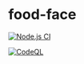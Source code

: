# food-face

[![Node.js CI](https://github.com/GeekTavern/food-face/actions/workflows/run-tests-on-pr.yml/badge.svg)](https://github.com/GeekTavern/food-face/actions/workflows/run-tests-on-pr.yml)

[![CodeQL](https://github.com/GeekTavern/food-face/actions/workflows/github-code-scanning/codeql/badge.svg)](https://github.com/GeekTavern/food-face/actions/workflows/github-code-scanning/codeql)
